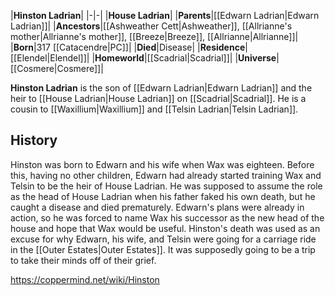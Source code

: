 |**Hinston Ladrian**|
|-|-|
|**House Ladrian**|
|**Parents**|[[Edwarn Ladrian\|Edwarn Ladrian]]|
|**Ancestors**|[[Ashweather Cett\|Ashweather]], [[Allrianne's mother\|Allrianne's mother]], [[Breeze\|Breeze]], [[Allrianne\|Allrianne]]|
|**Born**|317 [[Catacendre\|PC]]|
|**Died**|Disease|
|**Residence**|[[Elendel\|Elendel]]|
|**Homeworld**|[[Scadrial\|Scadrial]]|
|**Universe**|[[Cosmere\|Cosmere]]|

**Hinston Ladrian** is the son of [[Edwarn Ladrian\|Edwarn Ladrian]] and the heir to [[House Ladrian\|House Ladrian]] on [[Scadrial\|Scadrial]]. He is a cousin to [[Waxillium\|Waxillium]] and [[Telsin Ladrian\|Telsin Ladrian]].

## History
Hinston was born to Edwarn and his wife when Wax was eighteen. Before this, having no other children, Edwarn had already started training Wax and Telsin to be the heir of House Ladrian. He was supposed to assume the role as the head of House Ladrian when his father faked his own death, but he caught a disease and died prematurely. Edwarn's plans were already in action, so he was forced to name Wax his successor as the new head of the house and hope that Wax would be useful.
Hinston's death was used as an excuse for why Edwarn, his wife, and Telsin were going for a carriage ride in the [[Outer Estates\|Outer Estates]]. It was supposedly going to be a trip to take their minds off of their grief.



https://coppermind.net/wiki/Hinston
